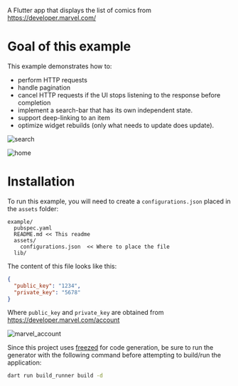 A Flutter app that displays the list of comics from https://developer.marvel.com/

# Goal of this example

This example demonstrates how to:

- perform HTTP requests
- handle pagination
- cancel HTTP requests if the UI stops listening to the response before completion
- implement a search-bar that has its own independent state.
- support deep-linking to an item
- optimize widget rebuilds (only what needs to update does update).

![search](https://github.com/rrousselGit/riverpod/blob/master/examples/marvel/resources/search.png)

![home](https://github.com/rrousselGit/riverpod/blob/master/examples/marvel/resources/home.png)


# Installation

To run this example, you will need to create a `configurations.json` placed in the `assets` folder:

```
example/
  pubspec.yaml
  README.md << This readme
  assets/
    configurations.json  << Where to place the file
  lib/
```

The content of this file looks like this:

```json
{
  "public_key": "1234",
  "private_key": "5678"
}
```

Where `public_key` and `private_key` are obtained from https://developer.marvel.com/account

![marvel_account](https://github.com/rrousselGit/riverpod/blob/master/examples/marvel/resources/marvel_portal.png)

Since this project uses [freezed](https://pub.dev/packages/freezed) for code generation, be sure to run the generator with the following command before attempting to build/run the application:

```sh
dart run build_runner build -d
```

[riverpod]: https://github.com/rrousselGit/riverpod
